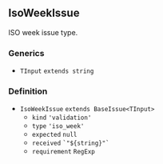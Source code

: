 IsoWeekIssue
------------

ISO week issue type.

### Generics

*   `TInput` `extends string`

### Definition

*   `IsoWeekIssue` `extends BaseIssue<TInput>`
    *   `kind` `'validation'`
    *   `type` `'iso_week'`
    *   `expected` `null`
    *   `received` `` `"${string}"` ``
    *   `requirement` `RegExp`